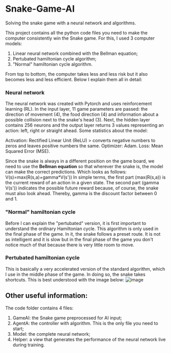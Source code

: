 # Snake-Game-AI
Solving the snake game with a neural network and algorithms.

This project contains all the python code files you need to make the computer consistently win the Snake game. 
For this, I used 3 computer models: 
  1. Linear neural network combined with the Bellman equation;
  2. Pertubated hamiltonian cycle algorithm;
  3. "Normal" hamiltonian cycle algorithm.

From top to bottom, the computer takes less and less risk but it also becomes less and less efficient. Below I explain them all in detail:

### Neural network
The neural network was created with Pytorch and uses reinforcement learning (RL). In the input layer, 11 game parameters are passed: the direction of movement (4), the food direction (4) and information about a possible collision next to the snake's head (3). Next, the hidden layer contains 256 neurons and the output layer returns 3 values representing an action: left, right or straight ahead. Some statistics about the model: 

Activation: Rectified Linear Unit (ReLU) > converts negative numbers to zeros and leaves positive numbers the same.
Optimizer: Adam.
Loss: Mean Squared Error (MSE).

Since the snake is always in a different position on the game board, we need to use the **Bellman equation** so that wherever the snake is, the model can make the correct predictions. Which looks as follows: V(s)=max(R(s,a)+gamma*V(s'))
In simple terms, the first part (max(R(s,a)) is the current reward of an action in a given state. The second part (gamma V(s')) indicates the possible future reward because, of course, the snake must also look ahead.
Thereby, gamma is the discount factor between 0 and 1.

### "Normal" hamiltonian cycle
Before I can explain the "pertubated" version, it is first important to understand the ordinary Hamiltonian cycle. This algorithm is only used in the final phase of the game. In it, the snake follows a preset route. It is not as intelligent and it is slow but in the final phase of the game you don't notice much of that because there is very little room to move.

### Pertubated hamiltonian cycle
This is basically a very accelerated version of the standard algorithm, which I use in the middle phase of the game. In doing so, the snake takes shortcuts. This is best understood with the image below:
![image](https://github.com/MikaPyDev/Snake-Game-AI/assets/151953210/011ce4ed-43ff-4952-9550-d12073f6bae5)

## Other useful information:
The code folder contains 4 files:
  1. GameAI: the Snake game preprocessed for AI input;
  2. AgentA: the controller with algorithm. This is the only file you need to start;
  3. Model: the complete neural network;
  4. Helper: a view that generates the performance of the neural network live during training.
